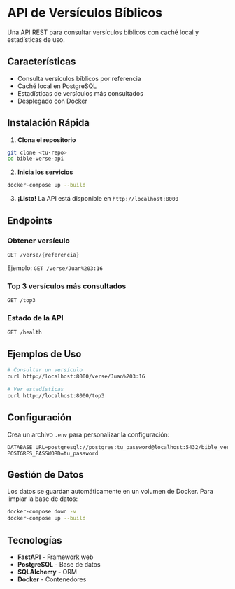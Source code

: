 # API de Versículos Bíblicos

Una API REST para consultar versículos bíblicos con caché local y estadísticas de uso.

## Características

- Consulta versículos bíblicos por referencia
- Caché local en PostgreSQL
- Estadísticas de versículos más consultados
- Desplegado con Docker

## Instalación Rápida

1. **Clona el repositorio**
```bash
git clone <tu-repo>
cd bible-verse-api
```

2. **Inicia los servicios**
```bash
docker-compose up --build
```

3. **¡Listo!** La API está disponible en `http://localhost:8000`

## Endpoints

### Obtener versículo
```http
GET /verse/{referencia}
```
Ejemplo: `GET /verse/Juan%203:16`

### Top 3 versículos más consultados
```http
GET /top3
```

### Estado de la API
```http
GET /health
```

## Ejemplos de Uso

```bash
# Consultar un versículo
curl http://localhost:8000/verse/Juan%203:16

# Ver estadísticas
curl http://localhost:8000/top3
```

## Configuración

Crea un archivo `.env` para personalizar la configuración:

```env
DATABASE_URL=postgresql://postgres:tu_password@localhost:5432/bible_verses
POSTGRES_PASSWORD=tu_password
```

## Gestión de Datos

Los datos se guardan automáticamente en un volumen de Docker. Para limpiar la base de datos:

```bash
docker-compose down -v
docker-compose up --build
```

## Tecnologías

- **FastAPI** - Framework web
- **PostgreSQL** - Base de datos
- **SQLAlchemy** - ORM
- **Docker** - Contenedores
